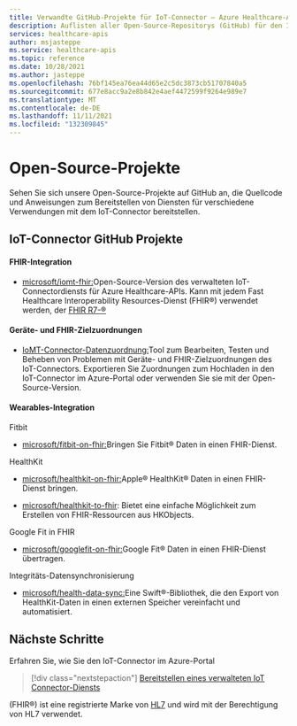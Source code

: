 ```yaml
---
title: Verwandte GitHub-Projekte für IoT-Connector – Azure Healthcare-APIs
description: Auflisten aller Open-Source-Repositorys (GitHub) für den IoT-Connector
services: healthcare-apis
author: msjasteppe
ms.service: healthcare-apis
ms.topic: reference
ms.date: 10/28/2021
ms.author: jasteppe
ms.openlocfilehash: 76bf145ea76ea44d65e2c5dc3873cb51707840a5
ms.sourcegitcommit: 677e8acc9a2e8b842e4aef4472599f9264e989e7
ms.translationtype: MT
ms.contentlocale: de-DE
ms.lasthandoff: 11/11/2021
ms.locfileid: "132309845"
---
```

# <a name="open-source-projects"></a>Open-Source-Projekte

Sehen Sie sich unsere Open-Source-Projekte auf GitHub an, die Quellcode und Anweisungen zum Bereitstellen von Diensten für verschiedene Verwendungen mit dem IoT-Connector bereitstellen. 

## <a name="iot-connector-github-projects"></a>IoT-Connector GitHub Projekte

#### <a name="fhir-integration"></a>FHIR-Integration

* [microsoft/iomt-fhir:](https://github.com/microsoft/iomt-fhir)Open-Source-Version des verwalteten IoT-Connectordiensts für Azure Healthcare-APIs. Kann mit jedem Fast Healthcare Interoperability Resources-Dienst (FHIR&#174;) verwendet werden, der [FHIR R7-&#174;](https://www.hl7.org/implement/standards/product_brief.cfm?product_id=491)

#### <a name="device-and-fhir-destination-mappings"></a>Geräte- und FHIR-Zielzuordnungen

* [IoMT-Connector-Datenzuordnung:](https://github.com/microsoft/iomt-fhir/tree/master/tools/data-mapper)Tool zum Bearbeiten, Testen und Beheben von Problemen mit Geräte- und FHIR-Zielzuordnungen des IoT-Connectors. Exportieren Sie Zuordnungen zum Hochladen in den IoT-Connector im Azure-Portal oder verwenden Sie sie mit der Open-Source-Version.

#### <a name="wearables-integration"></a>Wearables-Integration

Fitbit

* [microsoft/fitbit-on-fhir:](https://github.com/microsoft/FitbitOnFHIR)Bringen Sie Fitbit&#174; Daten in einen FHIR-Dienst.

HealthKit

* [microsoft/healthkit-on-fhir:](https://github.com/microsoft/healthkit-on-fhir)Apple&#174; HealthKit&#174; Daten in einen FHIR-Dienst bringen.

* [microsoft/healthkit-to-fhir](https://github.com/microsoft/healthkit-to-fhir): Bietet eine einfache Möglichkeit zum Erstellen von FHIR-Ressourcen aus HKObjects.

Google Fit in FHIR

* [microsoft/googlefit-on-fhir:](https://github.com/microsoft/googlefit-on-fhir)Google Fit&#174; Daten in einen FHIR-Dienst übertragen.

Integritäts-Datensynchronisierung

* [microsoft/health-data-sync:](https://github.com/microsoft/health-data-sync)Eine Swift&#174;-Bibliothek, die den Export von HealthKit-Daten in einen externen Speicher vereinfacht und automatisiert.

## <a name="next-steps"></a>Nächste Schritte
Erfahren Sie, wie Sie den IoT-Connector im Azure-Portal

>[!div class="nextstepaction"]
>[Bereitstellen eines verwalteten IoT Connector-Diensts](deploy-iot-connector-in-azure.md)

(FHIR&#174;) ist eine registrierte Marke von [HL7](https://hl7.org/fhir/) und wird mit der Berechtigung von HL7 verwendet.
